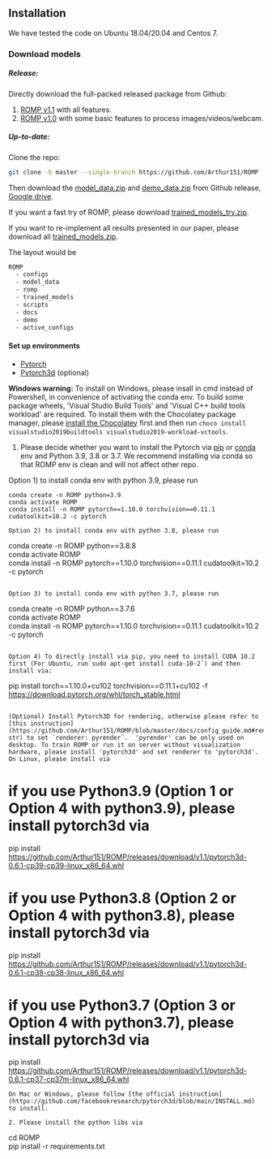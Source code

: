 ## Installation

We have tested the code on Ubuntu 18.04/20.04 and Centos 7. 

### Download models

##### Release:

Directly download the full-packed released package from Github:
1. [ROMP v1.1](https://github.com/Arthur151/ROMP/releases/tag/v1.1) with all features.
2. [ROMP v1.0](https://github.com/Arthur151/ROMP/releases/download/v1.0/ROMP_v1.0.zip) with some basic features to process images/videos/webcam.

##### Up-to-date:

Clone the repo:
```bash
git clone -b master --single-branch https://github.com/Arthur151/ROMP
```

Then download the [model_data.zip](https://github.com/Arthur151/ROMP/releases/download/v1.1/model_data.zip) and [demo_data.zip](https://github.com/Arthur151/ROMP/releases/download/v1.1/demo_videos.zip) from Github release, [Google drive](https://drive.google.com/drive/folders/1YdsHh62KGuQMowRjKM9Vzj_7pflb51BB?usp=sharing). 

If you want a fast try of ROMP, please download [trained_models_try.zip](https://github.com/Arthur151/ROMP/releases/download/v1.1/trained_models_try.zip).

If you want to re-implement all results presented in our paper, please download all [trained_models.zip](https://github.com/Arthur151/ROMP/releases/download/v1.1/trained_models.zip).

The layout would be
```bash
ROMP
  - configs
  - model_data
  - romp
  - trained_models
  - scripts
  - docs
  - demo
  - active_configs
```

#### Set up environments

 * [Pytorch](https://pytorch.org/)  
 * [Pytorch3d](https://github.com/facebookresearch/pytorch3d/blob/master/INSTALL.md) (optional)

**Windows warning:** To install on Windows, please insall in cmd instead of Powershell, in convenience of activating the conda env.
To build some package wheels, 'Visual Studio Build Tools' and 'Visual C++ build tools workload' are required.
To install them with the Chocolatey package manager, please [install the Chocolatey](https://docs.chocolatey.org/en-us/choco/setup#more-install-options) first and then run `choco install visualstudio2019buildtools visualstudio2019-workload-vctools`.

1. Please decide whether you want to install the Pytorch via [pip](https://pip.pypa.io/en/stable) or [conda](https://docs.conda.io/en/latest/miniconda.html) env and Python 3.9, 3.8 or 3.7.  We recommend installing via conda so that ROMP env is clean and will not affect other repo.  

Option 1) to install conda env with python 3.9, please run
```
conda create -n ROMP python=3.9
conda activate ROMP  
conda install -n ROMP pytorch==1.10.0 torchvision==0.11.1 cudatoolkit=10.2 -c pytorch  

Option 2) to install conda env with python 3.8, please run
```
conda create -n ROMP python==3.8.8  
conda activate ROMP  
conda install -n ROMP pytorch==1.10.0 torchvision==0.11.1 cudatoolkit=10.2 -c pytorch  
```

Option 3) to install conda env with python 3.7, please run
```
conda create -n ROMP python==3.7.6  
conda activate ROMP  
conda install -n ROMP pytorch==1.10.0 torchvision==0.11.1 cudatoolkit=10.2 -c pytorch  
```

Option 4) To directly install via pip, you need to install CUDA 10.2 first (For Ubuntu, run`sudo apt-get install cuda-10-2`) and then install via:
```
pip install torch==1.10.0+cu102 torchvision==0.11.1+cu102 -f https://download.pytorch.org/whl/torch_stable.html
```

(Optional) Install Pytorch3D for rendering, otherwise please refer to [this instruction](https://github.com/Arthur151/ROMP/blob/master/docs/config_guide.md#renderer-str) to set `renderer: pyrender`.  'pyrender' can be only used on desktop. To train ROMP or run it on server without visualization hardware, please install 'pytorch3d' and set renderer to 'pytorch3d'.
On Linux, please install via
```
# if you use Python3.9 (Option 1 or Option 4 with python3.9), please install pytorch3d via
pip install https://github.com/Arthur151/ROMP/releases/download/v1.1/pytorch3d-0.6.1-cp39-cp39-linux_x86_64.whl
# if you use Python3.8 (Option 2 or Option 4 with python3.8), please install pytorch3d via
pip install https://github.com/Arthur151/ROMP/releases/download/v1.1/pytorch3d-0.6.1-cp38-cp38-linux_x86_64.whl
# if you use Python3.7 (Option 3 or Option 4 with python3.7), please install pytorch3d via
pip install https://github.com/Arthur151/ROMP/releases/download/v1.1/pytorch3d-0.6.1-cp37-cp37m-linux_x86_64.whl
```
On Mac or Windows, please follow [the official instruction](https://github.com/facebookresearch/pytorch3d/blob/main/INSTALL.md) to install.

2. Please install the python libs via
```
cd ROMP  
pip install -r requirements.txt  
```
